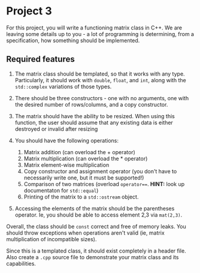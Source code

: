 # Project 3

For this project, you will write a functioning matrix class in C++. We are
leaving some details up to you - a lot of programming is determining, from
a specification, how something should be implemented.

## Required features

1. The matrix class should be templated, so that it works with any
   type. Particularly, it should work with `double`, `float`,
   and `int`, along with the `std::complex` variations of those types.

2. There should be three constructors - one with no arguments, one with the
   desired number of rows/columns, and a copy constructor.

3. The matrix should have the ability to be resized. When using this function,
   the user should assume that any existing data is either destroyed or
   invalid after resizing

4. You should have the following operations:
   1. Matrix addition (can overload the + operator) 
   2. Matrix multiplication (can overload the * operator)
   3. Matrix element-wise multiplication
   4. Copy constructor and assignment operator (you don't have to necessarily write one, but it must be supported!)
   5. Comparison of two matrices (overload `operator==`. **HINT:** look up documentaton for `std::equal`)
   6. Printing of the matrix to a `std::ostream` object.

5. Accessing the elements of the matrix should be the parentheses operator. Ie, you should be able to
   access element 2,3 via `mat(2,3)`.

Overall, the class should be `const` correct and free of memory leaks. You
should throw exceptions when operations aren't valid (ie, matrix multiplication
of incompatible sizes).

Since this is a templated class, it should exist completely in a header
file. Also create a `.cpp` source file to demonstrate your matrix class and
its capabilities.
